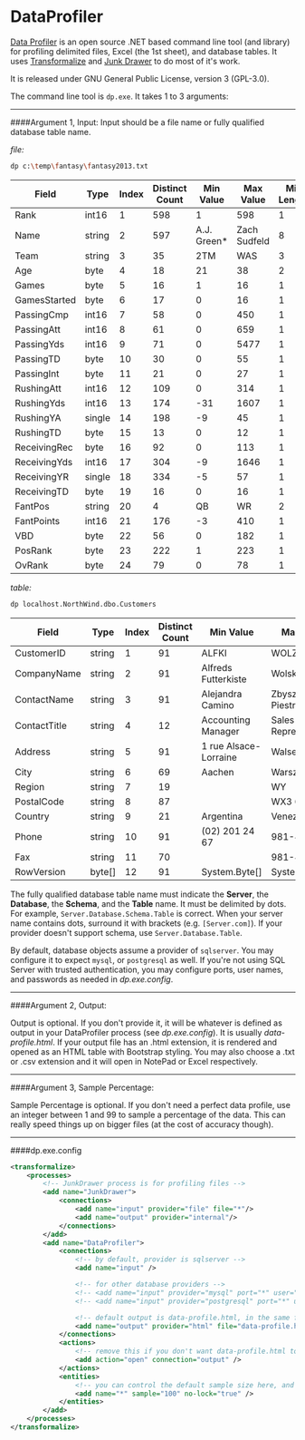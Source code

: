 DataProfiler
============

[Data Profiler](https://github.com/dalenewman/DataProfiler) is an open source .NET based command line tool (and library) for profiling delimited files, Excel (the 1st sheet), and database tables.  It uses [Transformalize](https://github.com/dalenewman/Transformalize) and [Junk Drawer](https://github.com/dalenewman/JunkDrawer) to do most of it's work.

It is released under GNU General Public License, version 3 (GPL-3.0).

The command line tool is `dp.exe`.  It takes 1 to 3 arguments:

---

####Argument 1, Input:
Input should be a file name or fully qualified database table name.

_file:_
```bash
dp c:\temp\fantasy\fantasy2013.txt
```

<table class="table table-striped table-condensed table-hover">
		<thead>
            <th>Field</th><th>Type</th><th>Index</th><th>Distinct Count</th><th>Min Value</th><th>Max Value</th><th>Min Length</th><th>Max Length</th>
		</thead>
		<tbody>
			<tr><td>Rank</td><td>int16</td><td>1</td><td>598</td><td>1</td><td>598</td><td>1</td><td>3</td></tr>
			<tr><td>Name</td><td>string</td><td>2</td><td>597</td><td>A.J. Green*</td><td>Zach Sudfeld</td><td>8</td><td>23</td></tr>
			<tr><td>Team</td><td>string</td><td>3</td><td>35</td><td>2TM</td><td>WAS</td><td>3</td><td>3</td></tr>
			<tr><td>Age</td><td>byte</td><td>4</td><td>18</td><td>21</td><td>38</td><td>2</td><td>2</td></tr>
			<tr><td>Games</td><td>byte</td><td>5</td><td>16</td><td>1</td><td>16</td><td>1</td><td>2</td></tr>
			<tr><td>GamesStarted</td><td>byte</td><td>6</td><td>17</td><td>0</td><td>16</td><td>1</td><td>2</td></tr>
			<tr><td>PassingCmp</td><td>int16</td><td>7</td><td>58</td><td>0</td><td>450</td><td>1</td><td>3</td></tr>
			<tr><td>PassingAtt</td><td>int16</td><td>8</td><td>61</td><td>0</td><td>659</td><td>1</td><td>3</td></tr>
			<tr><td>PassingYds</td><td>int16</td><td>9</td><td>71</td><td>0</td><td>5477</td><td>1</td><td>4</td></tr>
			<tr><td>PassingTD</td><td>byte</td><td>10</td><td>30</td><td>0</td><td>55</td><td>1</td><td>2</td></tr>
			<tr><td>PassingInt</td><td>byte</td><td>11</td><td>21</td><td>0</td><td>27</td><td>1</td><td>2</td></tr>
			<tr><td>RushingAtt</td><td>int16</td><td>12</td><td>109</td><td>0</td><td>314</td><td>1</td><td>3</td></tr>
			<tr><td>RushingYds</td><td>int16</td><td>13</td><td>174</td><td>-31</td><td>1607</td><td>1</td><td>4</td></tr>
			<tr><td>RushingYA</td><td>single</td><td>14</td><td>198</td><td>-9</td><td>45</td><td>1</td><td>5</td></tr>
			<tr><td>RushingTD</td><td>byte</td><td>15</td><td>13</td><td>0</td><td>12</td><td>1</td><td>2</td></tr>
			<tr><td>ReceivingRec</td><td>byte</td><td>16</td><td>92</td><td>0</td><td>113</td><td>1</td><td>3</td></tr>
			<tr><td>ReceivingYds</td><td>int16</td><td>17</td><td>304</td><td>-9</td><td>1646</td><td>1</td><td>4</td></tr>
			<tr><td>ReceivingYR</td><td>single</td><td>18</td><td>334</td><td>-5</td><td>57</td><td>1</td><td>5</td></tr>
			<tr><td>ReceivingTD</td><td>byte</td><td>19</td><td>16</td><td>0</td><td>16</td><td>1</td><td>2</td></tr>
			<tr><td>FantPos</td><td>string</td><td>20</td><td>4</td><td>QB</td><td>WR</td><td>2</td><td>2</td></tr>
			<tr><td>FantPoints</td><td>int16</td><td>21</td><td>176</td><td>-3</td><td>410</td><td>1</td><td>3</td></tr>
			<tr><td>VBD</td><td>byte</td><td>22</td><td>56</td><td>0</td><td>182</td><td>1</td><td>3</td></tr>
			<tr><td>PosRank</td><td>byte</td><td>23</td><td>222</td><td>1</td><td>223</td><td>1</td><td>3</td></tr>
			<tr><td>OvRank</td><td>byte</td><td>24</td><td>79</td><td>0</td><td>78</td><td>1</td><td>2</td></tr>
      </tbody>
	</table>




_table:_
```bash
dp localhost.NorthWind.dbo.Customers
```


 <table class="table table-striped table-condensed table-hover">
	<thead>
        <th>Field</th><th>Type</th><th>Index</th><th>Distinct Count</th><th>Min Value</th><th>Max Value</th><th>Min Length</th><th>Max Length</th>
	</thead>
	<tbody>
		<tr><td>CustomerID</td><td>string</td><td>1</td><td>91</td><td>ALFKI</td><td>WOLZA</td><td>5</td><td>5</td></tr>
		<tr><td>CompanyName</td><td>string</td><td>2</td><td>91</td><td>Alfreds Futterkiste</td><td>Wolski  Zajazd</td><td>8</td><td>36</td></tr>
		<tr><td>ContactName</td><td>string</td><td>3</td><td>91</td><td>Alejandra Camino</td><td>Zbyszek Piestrzeniewicz</td><td>8</td><td>23</td></tr>
		<tr><td>ContactTitle</td><td>string</td><td>4</td><td>12</td><td>Accounting Manager</td><td>Sales Representative</td><td>5</td><td>30</td></tr>
		<tr><td>Address</td><td>string</td><td>5</td><td>91</td><td>1 rue Alsace-Lorraine</td><td>Walserweg 21</td><td>11</td><td>46</td></tr>
		<tr><td>City</td><td>string</td><td>6</td><td>69</td><td>Aachen</td><td>Warszawa</td><td>4</td><td>15</td></tr>
		<tr><td>Region</td><td>string</td><td>7</td><td>19</td><td></td><td>WY</td><td>0</td><td>13</td></tr>
		<tr><td>PostalCode</td><td>string</td><td>8</td><td>87</td><td></td><td>WX3 6FW</td><td>0</td><td>9</td></tr>
		<tr><td>Country</td><td>string</td><td>9</td><td>21</td><td>Argentina</td><td>Venezuela</td><td>2</td><td>11</td></tr>
		<tr><td>Phone</td><td>string</td><td>10</td><td>91</td><td>(02) 201 24 67</td><td>981-443655</td><td>8</td><td>17</td></tr>
		<tr><td>Fax</td><td>string</td><td>11</td><td>70</td><td></td><td>981-443655</td><td>0</td><td>17</td></tr>
		<tr><td>RowVersion</td><td>byte[]</td><td>12</td><td>91</td><td>System.Byte[]</td><td>System.Byte[]</td><td>13</td><td>13</td></tr>
  </tbody>
</table>


The fully qualified database table name must indicate the **Server**, the **Database**, the **Schema**, and the **Table** name.  It must be delimited by dots.  For example, `Server.Database.Schema.Table` is correct.  When your server name contains dots, surround it with brackets (e.g. `[Server.com]`).  If your provider doesn't support schema, use `Server.Database.Table`.

By default, database objects assume a provider of `sqlserver`.  You may configure it to expect `mysql`, or `postgresql` as well.  If you're not using SQL Server with trusted authentication, you may configure ports, user names, and passwords as needed in *dp.exe.config*.

---

####Argument 2, Output:

Output is optional.  If you don't provide it, it will be whatever is defined as output in your DataProfiler process (see *dp.exe.config*). It is usually *data-profile.html*. If your output file has an .html extension, it is rendered and opened as an HTML table with Bootstrap styling.  You may also choose a .txt or .csv extension and it will open in NotePad or Excel respectively.

---

####Argument 3, Sample Percentage:

Sample Percentage is optional.  If you don't need a perfect data profile, use an integer between 1 and 99 to sample a percentage of the data.  This can really speed things up on bigger files (at the cost of accuracy though).

---

####dp.exe.config

```xml
<transformalize>
	<processes>
		<!-- JunkDrawer process is for profiling files -->
		<add name="JunkDrawer">
			<connections>
				<add name="input" provider="file" file="*"/>
				<add name="output" provider="internal"/>
			</connections>
		</add>
		<add name="DataProfiler">
			<connections>
				<!-- by default, provider is sqlserver -->
				<add name="input" />

				<!-- for other database providers -->
				<!-- <add name="input" provider="mysql" port="*" user="*" password="*" /> -->
				<!-- <add name="input" provider="postgresql" port="*" user="*" password="*" /> -->

				<!-- default output is data-profile.html, in the same folder your dp.exe is in -->
				<add name="output" provider="html" file="data-profile.html" />
			</connections>
			<actions>
				<!-- remove this if you don't want data-profile.html to open after profile is complete -->
				<add action="open" connection="output" />
			</actions>
			<entities>
				<!-- you can control the default sample size here, and whether or not nolock hint is used -->
				<add name="*" sample="100" no-lock="true" />
			</entities>
		</add>
	</processes>
</transformalize>
```
